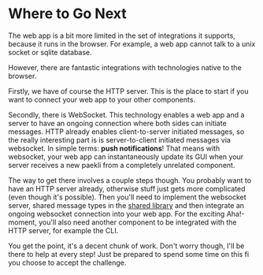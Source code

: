 # Where to Go Next

The web app is a bit more limited in the set of integrations it supports, because it runs in the browser.
For example, a web app cannot talk to a unix socket or sqlite database.

However, there are fantastic integrations with technologies native to the browser.

Firstly, we have of course the HTTP server.
This is the place to start if you want to connect your web app to your other components.

Secondly, there is WebSocket.
This technology enables a web app and a server to have an ongoing connection where both sides can initiate messages.
HTTP already enables client-to-server initiated messages, so the really interesting part is is server-to-client initiated messages via websocket.
In simple terms: **push notifications**!
That means with websocket, your web app can instantaneously update its GUI when your server receives a new paekli from a completely unrelated component.

The way to get there involves a couple steps though.
You probably want to have an HTTP server already, otherwise stuff just gets more complicated (even though it's possible).
Then you'll need to implement the websocket server, shared message types in the [shared library](/shared_lib.md) and then integrate an ongoing websocket connection into your web app.
For the exciting Aha!-moment, you'll also need another component to be integrated with the HTTP server, for example the CLI.

You get the point, it's a decent chunk of work.
Don't worry though, I'll be there to help at every step!
Just be prepared to spend some time on this fi you choose to accept the challenge.
